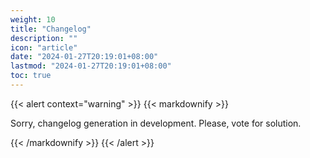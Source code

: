 ```yaml
---
weight: 10
title: "Changelog"
description: ""
icon: "article"
date: "2024-01-27T20:19:01+08:00"
lastmod: "2024-01-27T20:19:01+08:00"
toc: true
---
```


{{< alert context="warning" >}}
{{< markdownify >}}

Sorry, changelog generation in development. Please, vote for solution.

{{< /markdownify >}}
{{< /alert >}}